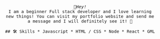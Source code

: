<p align="center">
  <samp>
    <i>👋Hey!</i>
    <br> 
     I am a beginner Full stack developer and I love learning new things!
     You can visit my portfolio website and send me a message and I will definitely see it!  🥳
    <br>
    <br>
    ## 🛠 Skills
  * Javascript
  * HTML / CSS
  * Node
  * React
  * GML
  </samp>
</p>
